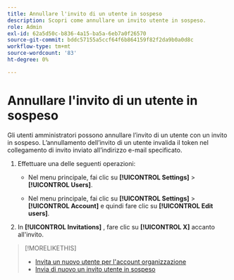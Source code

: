```yaml
---
title: Annullare l'invito di un utente in sospeso
description: Scopri come annullare un invito utente in sospeso.
role: Admin
exl-id: 62a5d50c-b836-4a15-ba5a-6eb7a0f26570
source-git-commit: bddc57155a5ccf64f6b864159f82f2da9b0a0d8c
workflow-type: tm+mt
source-wordcount: '83'
ht-degree: 0%

---
```


# Annullare l&#39;invito di un utente in sospeso

Gli utenti amministratori possono annullare l’invito di un utente con un invito in sospeso. L’annullamento dell’invito di un utente invalida il token nel collegamento di invito inviato all’indirizzo e-mail specificato.

1. Effettuare una delle seguenti operazioni:

   * Nel menu principale, fai clic su **[!UICONTROL Settings]** > **[!UICONTROL Users]**.

   * Nel menu principale, fai clic su **[!UICONTROL Settings]** > **[!UICONTROL Account]** e quindi fare clic su **[!UICONTROL Edit users]**.

1. In **[!UICONTROL Invitations]** , fare clic su **[!UICONTROL X]** accanto all&#39;invito.

>[!MORELIKETHIS]
>
>* [Invita un nuovo utente per l&#39;account organizzazione](user-invite.md)
>* [Invia di nuovo un invito utente in sospeso](user-resend-invite.md)

<!-- >* [Edit User Permissions or Delete a User](user-edit.md) -->
